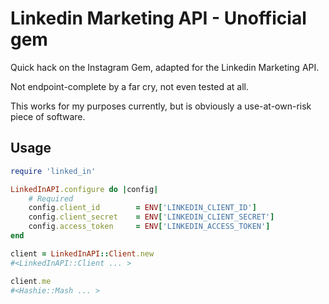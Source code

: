 # Linkedin Marketing API - Unofficial gem
Quick hack on the Instagram Gem, adapted for the Linkedin Marketing API.

Not endpoint-complete by a far cry, not even tested at all.

This works for my purposes currently, but is obviously a use-at-own-risk piece of software.

## Usage

```ruby
require 'linked_in'

LinkedInAPI.configure do |config|
    # Required
    config.client_id		= ENV['LINKEDIN_CLIENT_ID']
    config.client_secret	= ENV['LINKEDIN_CLIENT_SECRET']
    config.access_token     = ENV['LINKEDIN_ACCESS_TOKEN']
end

client = LinkedInAPI::Client.new
#<LinkedInAPI::Client ... >

client.me
#<Hashie::Mash ... >
```
